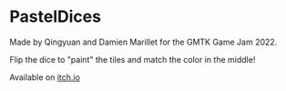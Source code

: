 # PastelDices

Made by Qingyuan and Damien Marillet for the GMTK Game Jam 2022.

Flip the dice to "paint" the tiles and match the color in the middle!

Available on [itch.io](https://mrvny.itch.io/pasteldices)
